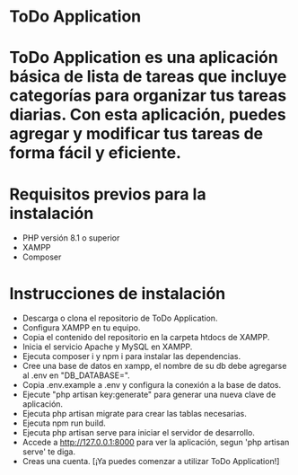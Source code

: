 <h1 style="text-align='center'">ToDo Application<h1>

ToDo Application es una aplicación básica de lista de tareas que incluye categorías para organizar tus tareas diarias. Con esta aplicación, puedes agregar y modificar tus tareas de forma fácil y eficiente.

# Requisitos previos para la instalación

-   PHP versión 8.1 o superior
-   XAMPP
-   Composer

# Instrucciones de instalación

-   Descarga o clona el repositorio de ToDo Application.
-   Configura XAMPP en tu equipo.
-   Copia el contenido del repositorio en la carpeta htdocs de XAMPP.
-   Inicia el servicio Apache y MySQL en XAMPP.
-   Ejecuta composer i y npm i para instalar las dependencias.
-   Cree una base de datos en xampp, el nombre de su db debe agregarse al .env en "DB_DATABASE=".
-   Copia .env.example a .env y configura la conexión a la base de datos.
-   Ejecute "php artisan key:generate" para generar una nueva clave de aplicación.
-   Ejecuta php artisan migrate para crear las tablas necesarias.
-   Ejecuta npm run build.
-   Ejecuta php artisan serve para iniciar el servidor de desarrollo.
-   Accede a http://127.0.0.1:8000 para ver la aplicación, segun 'php artisan serve' te diga.
-   Creas una cuenta.
    [¡Ya puedes comenzar a utilizar ToDo Application!]